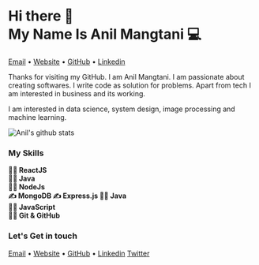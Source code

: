 <h1>Hi there 👋<br>
My Name Is Anil Mangtani 💻</h1>

<p >
  <a href="mailto:mangtanianil1510@gmail.com">Email</a> •
  <a href="https://anilmangtani.github.io/">Website</a> •
  <a href="https://github.com/anilmangtani/">GitHub</a> •
  <a href="https://www.linkedin.com/in/anil-mangtani">Linkedin</a>
</p>


Thanks for visiting my GitHub. I am Anil Mangtani.
I am passionate about creating softwares. I write code as solution for problems. Apart from tech I am interested in business and its working.

I am interested in data science, system design, image processing and machine learning.

![Anil's github stats](https://github-readme-stats.vercel.app/api/?username=anilmangtani&show_icons=true&title_color=ffd1dc&icon_color=79ff97&text_color=ffd1dc&bg_color=151515)

### My Skills
<b>
✍🏻 ReactJS<br>
✍🏻 Java<br>
✍🏻 NodeJs<br>
✍ MongoDB
✍ Express.js
✍🏻 Java<br>
✍🏻 JavaScript<br>
✍🏻 Git & GitHub<br>
</b>


### Let's Get in touch
<p >
  <a href="mailto:mangtanianil1510@gmail.com">Email</a> •
  <a href="https://anilmangtani.github.io/">Website</a> •
  <a href="https://github.com/anilmangtani/">GitHub</a> •
  <a href="https://www.linkedin.com/in/anil-mangtani">Linkedin</a>
  <a href="https://twitter.com/Mangtani_Anil">Twitter</a>
</p>
